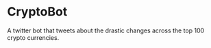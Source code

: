 # CryptoBot
A twitter bot that tweets about the drastic changes across the top 100 crypto currencies.
